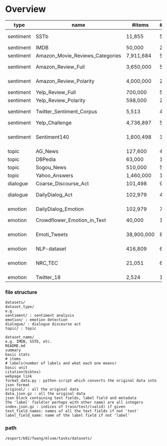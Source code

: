 
# Overview

type|name|#items|#labels|unit|summary
---|---|---|---|---|---
sentiment|SSTb|11,855|5|sentence|Rotten Tomatoes movie reviews
sentiment|IMDB|50,000|2|document|IMDB movie reviews
sentiment|Amazon_Movie_Reviews_Categories|7,911,684|5|document|Amazon movie reviews
sentiment|Amazon_Review_Full|3,650,000|5|document|Amazon product reviews
sentiment|Amazon_Review_Polarity|4,000,000|2|document|Amazon product review
sentiment|Yelp_Review_Full|700,000|5|paragraph|Yelp reviews
sentiment|Yelp_Review_Polarity|598,000|2|paragraph|Yelp reviews
sentiment|Twitter_Sentiment_Corpus|5,513|4|paragraph|Sentiment tweets on 4 topics
sentiment|Yelp_Challenge|4,736,897|5|paragraph|Yelp review
sentiment|Sentiment140|1,600,498|3|paragraph|Sentiment tweets on different brands/products/topics
topic|AG_News|127,600|4|document|AG's news
topic|DBPedia|63,000|14|paragraph|DBPedia
topic|Sogou_News|510,000|5|document|Sogou News(Chinese)
topic|Yahoo_Answers|1,460,000|10|document|Yahoo! Answers
dialogue|Coarse_Discourse_Act|101,498|9|paragraph|Reddit threads
dialogue|DailyDialog_Act|102,979|4|paragraph|English learning materials
emotion|DailyDialog_Emotion|102,979|7|paragraph|English learning materials
emotion|Crowdflower_Emotion_in_Text|40,000|13|paragraph|Emotional tweets
emotion|Emoti_Tweets|38,900,000|8|paragraph|Tweets with emotional hashtags, emoticons and emoji
emotion|NLP-dataset|416,809|6|paragraph|Unknown source
emotion|NRC_TEC|21,051|6|paragraph|Tweets self-labeled with hashtag annotations
emotion|Twitter_18|2,524|18|sentence|Emotional tweets


### file structure
```
datasets/
dataset_type/
e.g.
sentiment/ : sentiment analysis
emotion/ : emotion detection
dialogue/ : dialogue discourse act
topic/ : topic

dataset_name/
e.g. IMDB, SSTb, etc.
README.md
summary
basic stats
# items
# labels(number of labels and what each one means)
basic unit
citation(bibtex)
webpage link
format_data.py : python script which converts the original data into json format
original/ : all the original data
data.json.gz : all the original data
json block containing text fields, label field and metadata
the 'label' field(or perhaps with other name) are all integers
index.json.gz : indices of train/test/(valid) if given
text_field_names: names of all the text fields if not 'text'
label_field_name: name of the label field if not 'label'
```
### path
`/export/b02/fwang/mlvae/tasks/datasets/`